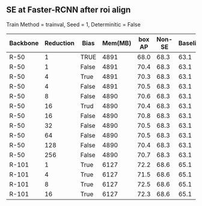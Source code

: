 ## SE at Faster-RCNN after roi align 
Train Method = trainval,  Seed = 1,   Determinitic = False 

| Backbone | Reduction | Bias  | Mem(MB) | box AP | Non-SE | Baseline |
|----------|-----------|-------|---------|--------|--------|----------|
| R-50     | 1         | TRUE  | 4891    | 68.0   | 68.3   | 63.1     |
| R-50     | 1         | False | 4891    | 70.4   | 68.3   | 63.1     |
| R-50     | 4         | True  | 4891    | 70.3   | 68.3   | 63.1     |
| R-50     | 4         | False | 4891    | 70.5   | 68.3   | 63.1     |
| R-50     | 8         | False | 4890    | 70.6   | 68.3   | 63.1     |
| R-50     | 16        | Trud  | 4890    | 70.4   | 68.3   | 63.1     |
| R-50     | 16        | False | 4890    | 70.8   | 68.3   | 63.1     |
| R-50     | 32        | False | 4890    | 70.5   | 68.3   | 63.1     |
| R-50     | 64        | False | 4890    | 70.5   | 68.3   | 63.1     |
| R-50     | 128       | False | 4890    | 70.4   | 68.3   | 63.1     |
| R-50     | 256       | False | 4890    | 70.7   | 68.3   | 63.1     |
| R-101    | 1         | True  | 6127    | 72.2   | 68.6   | 65.1     |
| R-101    | 4         | True  | 6127    | 71.5   | 68.6   | 65.1     |
| R-101    | 8         | True  | 6127    | 72.5   | 68.6   | 65.1     |
| R-101    | 16        | True  | 6127    | 72.3   | 68.6   | 65.1     |
